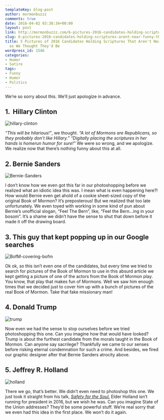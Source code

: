 ```yaml
---
templateKey: blog-post
author: mormonbuzzz
comments: true
date: 2016-04-02 03:38:34+00:00
layout: post
link: http://mormonbuzzz.com/6-pictures-2016-candidates-holding-scriptures-arent-near-funny-thought-theyd/
slug: 6-pictures-2016-candidates-holding-scriptures-arent-near-funny-thought-theyd
title: 5 Pictures of 2016 Candidates Holding Scriptures That Aren't Near as Funny
  as We Thought They'd Be
wordpress_id: 1546
categories:
- Humor
- Satire
tags:
- Funny
- Humor
- Politics
---
```


We’re so sorry about this. We’ll just apologize in advance.


## 1.  Hillary Clinton



![hillary-clinton](/img/hillary-clinton-1024x585.jpg)

_“This will be hilarious!”_, we thought. _“A lot of Mormons are Republicans, so they probably don’t like Hillary.” “Digitally placing the scriptures in her hands is homerun humor for sure!”_ We were so wrong, and we apologize. We realize now that there’s nothing funny about this at all.




## 2. Bernie Sanders



![Bernie-Sanders](/img/Bernie-Sanders.jpg)

I don’t know how we even got this far in our photoshopping before we realized what an idiotic idea this was. I mean what is even happening here?! How would Bernie even get ahold of a cookie sheet-sized copy of the original Book of Mormon? It’s preposterous! But we realized that too late unfortunately. We even toyed with working in some kind of pun about Bernie’s unofficial slogan, “Feel The Bern”, like, “Feel the Bern...ing in your bosom”. It’s a shame we didn’t have the sense to shut that down before it made it off the drawing board.


## 3. This guy that kept popping up in our Google searches



![BofM-covering-bofm](/img/BofM-covering-bofm.jpg)

Ok ok, so this isn’t even one of the candidates, but every time we tried to search for pictures of the Book of Mormon to use in this absurd article we kept getting a picture of one of the actors from the Book of Mormon play. You know, that play that makes fun of Mormons. Well we saw him enough times that we decided just to cover him up with a bunch of pictures of the real Book of Mormon. Take that fake missionary man!


## 4. Donald Trump



![trump](/img/trump.jpg)

Now even we had the sense to stop ourselves before we tried photoshopping this one. Can you imagine how that would have looked? Trump is about the furthest candidate from the morals taught in the Book of Mormon. Can anyone say sacrilege? Thankfully we came to our senses before risking eternal condemnation for such a crime. And besides, we fired our graphic designer after that Bernie Sanders atrocity above.


## 5. Jeffrey R. Holland



![holland](/img/holland.jpg)

There we go, that’s better. We didn’t even need to photoshop this one. We just took it straight from his talk, [_Safety for the Soul._](https://www.lds.org/general-conference/2009/10/safety-for-the-soul?lang=eng) Elder Holland isn’t running for president in 2016, but we wish he was. Can you imagine State of the Union addresses? They’d be some powerful stuff. 
We’re real sorry that we even had this idea in the first place. We won’t do it again.

